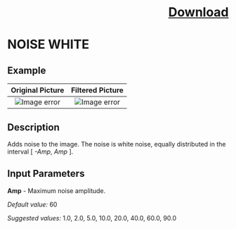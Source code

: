 # <p align="right"><a class="github-button" aria-label="Download ntkme/github-buttons on GitHub" href="https://github.com/Balluff-BVS/halconscripts/raw/master/Filters/Points/noise_filters.zip" data-icon="octicon-cloud-download">Download</a></p>

NOISE WHITE
==========

## Example

Original Picture             | Filtered Picture
:-------------------------:|:-------------------------:
![Image error](https://github.com/Balluff-BVS/halconscripts/blob/master/Filters/Noise/AddNoiseWhite/original.png?raw=true)  |  ![Image error](https://github.com/Balluff-BVS/halconscripts/blob/master/Filters/Noise/AddNoiseWhite/add_noise_white.png?raw=true)

Description
----------

Adds noise to the image. The noise is white noise, equally distributed in the interval [ *-Amp*, *Amp* ].

Input Parameters
----------

**Amp** - Maximum noise amplitude.

*Default value:* 60

*Suggested values:* 1.0, 2.0, 5.0, 10.0, 20.0, 40.0, 60.0, 90.0


